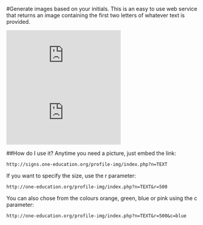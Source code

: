 #Generate images based on your initials.
This is an easy to use web service that returns an image containing the first two letters of whatever text is provided.


![](http://signs.one-education.org/profile-img/index.php?n=JM) 
![](http://signs.one-education.org/profile-img/index.php?n=96)



##How do I use it?
Anytime you need a picture, just embed the link:
```
http://signs.one-education.org/profile-img/index.php?n=TEXT
```


If you want to specify the size, use the r parameter:
```
http://one-education.org/profile-img/index.php?n=TEXT&r=500
```


You can also chose from the colours orange, green, blue or pink using the c parameter:
```
http://one-education.org/profile-img/index.php?n=TEXT&r=500&c=blue
```
